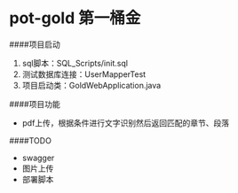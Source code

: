 # pot-gold  第一桶金


####项目启动
1. sql脚本：SQL_Scripts/init.sql
2. 测试数据库连接：UserMapperTest
3. 项目启动类：GoldWebApplication.java

####项目功能
- pdf上传，根据条件进行文字识别然后返回匹配的章节、段落

####TODO
- swagger
- 图片上传
- 部署脚本

